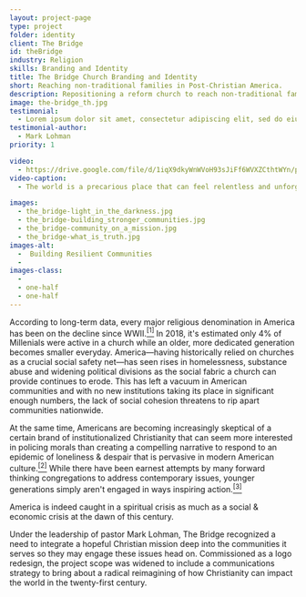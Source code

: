 ```yaml
---
layout: project-page
type: project
folder: identity
client: The Bridge
id: theBridge
industry: Religion
skills: Branding and Identity
title: The Bridge Church Branding and Identity
short: Reaching non-traditional families in Post-Christian America.
description: Repositioning a reform church to reach non-traditional families, rebuild broken communities and stay relevant on issues important to a post-Christian America.
image: the-bridge_th.jpg
testimonial:
  - Lorem ipsum dolor sit amet, consectetur adipiscing elit, sed do eiusmod tempor incididunt ut labore et dolore magna aliqua.
testimonial-author:
  - Mark Lohman
priority: 1

video:
  - https://drive.google.com/file/d/1iqX9dkyWnWVoH93sJiFf6WVXZCthtWYn/preview
video-caption:
  - The world is a precarious place that can feel relentless and unforgiving. At every stage of our lives love presents itself as a light in the darkness of this struggle, but we wrestle with how to love because love is more than a feeling, it's a divine force that we deeply flawed humans aren't equipped to handle by default. It is the mission of this community to provide context, meaning & beauty to that struggle so all people can recognize the glory of a life with genuine love so they may build their own bridges in their lives and communities to an everloving god through the gospel of Jesus Christ.

images: 
  - the_bridge-light_in_the_darkness.jpg
  - the_bridge-building_stronger_communities.jpg
  - the_bridge-community_on_a_mission.jpg
  - the_bridge-what_is_truth.jpg
images-alt:
  -  Building Resilient Communities
  - 
images-class:
  - 
  - one-half
  - one-half
---
```


According to long-term data, every major religious denomination in America has been on the decline since WWII.<a href="https://youtu.be/3xlb-2DEYW8?t=284" target="_blank"><sup>[1]</sup></a> In 2018, it's estimated only 4% of Millenials were active in a church while an older, more dedicated generation becomes smaller everyday. America—having historically relied on churches as a crucial social safety net—has seen rises in homelessness, substance abuse and widening political divisions as the social fabric a church can provide continues to erode. This has left a vacuum in American communities and with no new institutions taking its place in significant enough numbers, the lack of social cohesion threatens to rip apart communities nationwide.

At the same time, Americans are becoming increasingly skeptical of a certain brand of institutionalized Christianity that can seem more interested in policing morals than creating a compelling narrative to respond to an epidemic of loneliness & despair that is pervasive in modern American culture.<a href="https://www.washingtonpost.com/opinions/america-is-losing-ground-to-death-and-despair/2018/11/30/77c6b38e-f45a-11e8-bc79-68604ed88993_story.html?utm_term=.2bdeefc30aff" target="_blank"><sup>[2]</sup></a> While there have been earnest attempts by many forward thinking congregations to address contemporary issues, younger generations simply aren't engaged in ways inspiring action.<a href="https://www.huffingtonpost.com/christian-chiakulas/churches-millennials-if-they-just-did-this_b_8215846.html" target="_blank"><sup>[3]</sup></a>

America is indeed caught in a spiritual crisis as much as a social & economic crisis at the dawn of this century.

Under the leadership of pastor Mark Lohman, The Bridge recognized a need to integrate a hopeful Christian mission deep into the communities it serves so they may engage these issues head on. Commissioned as a logo redesign, the project scope was widened to include a communications strategy to bring about a radical reimagining of how Christianity can impact the world in the twenty-first century.